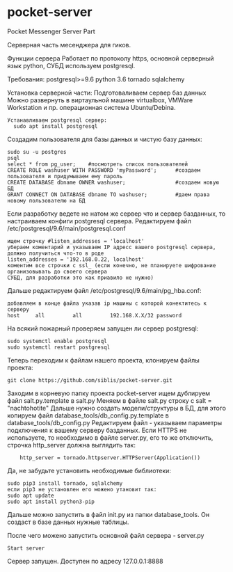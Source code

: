 # pocket-server
Pocket Messenger Server Part

Серверная часть месенджера для гиков.

Функции сервера
  Работает по протоколу https, основной серверный язык python, СУБД используем postgresql.

Требования:
  postgresql>=9.6
  python 3.6
    tornado
    sqlalchemy

Установка серверной части:
  Подготоваливаем сервер баз данных
    Можно развернуть в виртаульной машине virtualbox, VMWare Workstation и пр. операционная система Ubuntu/Debina.
    
    Устанавливаем postgresql сервер: 
      sudo apt install postgresql
  
   Создадим пользователя для базы данных и чистую базу данных:
   
    sudo su -u postgres
    psql
    select * from pg_user;    #посмотреть список пользователей
    CREATE ROLE washuser WITH PASSWORD 'myPassword';      #создаем пользователя и придумываем ему пароль
    CREATE DATABASE dbname OWNER washuser;                #создаем новую БД
    GRANT CONNECT ON DATABASE dbname TO washuser;         #даем права новому пользователю на БД
   
   Если разработку ведете не натом же сервер что и сервер базданных, то настраиваем конфиги postgresql сервера. 
   Редактируем файл /etc/postgresql/9.6/main/postgresql.conf
    
    ищем строчку #listen_addresses = 'localhost'
    убераем коментарий и указываем IP адресс вашего postgresql сервера, должно получиться что-то в роде
    listen_addresses = '192.168.0.22, localhost'	
    коментим все строчки с ssl_ (если конечно, не планируете шифрование организовывать до своего сервера 
    СУБД, для разработки это как приавило не нужно)
   
   Дальше редактируем файл /etc/postgresql/9.6/main/pg_hba.conf:
   
    добавляем в конце файла указав ip машины с которой конектитесь к серверу
    host	 all		 all		 192.168.Х.Х/32	password
    
   На всякий пожарный проверяем запущен ли сервер postgresql:
    
    sudo systemctl enable postgresql
    sudo systemctl restart postgresql
   
   Теперь переходим к файлам нашего проекта, клонируем файлы проекта:
   
    git clone https://github.com/siblis/pocket-server.git
   
   Заходим в корневую папку проекта pocket-server ищем дублируем файл salt.py.template в salt.py
   Меняем в файле salt.py строку с salt = "nachtohotite"
   Дальше нужно создать модели/структуры в БД, для этого копируем файл database_tools/db_config.py.template в 
   database_tools/db_config.py
   Редактируем файл - указываем параметры подключения к вашему серверу базданных.
   Если HTTPS не используете, то необходимо в файле server.py, его то же отключить, строчка http_server должна
   выглядить так:
   
        http_server = tornado.httpserver.HTTPServer(Application())
    
   Да, не забудьте установить необходимые библиотеки:
    
    sudo pip3 install tornado, sqlalchemy
    если pip3 не установлен его можено утановит так:
    sudo apt update
    sudo apt install python3-pip
    
   Дальше можно запустить в файл init.py из папки database_tools. Он создаст в базе данных нужные таблицы.
   
   После чего можено запустить основной файл сервера - server.py
    
    Start server
   
   Сервер запущен. Доступен по адресу 127.0.0.1:8888

  

